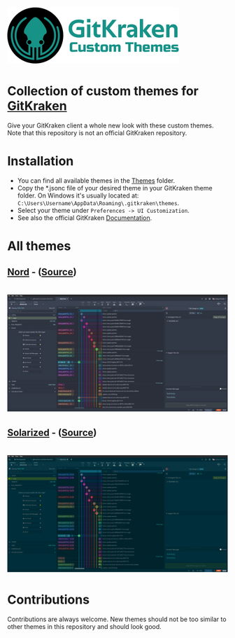 # ![GitKrakenCustomThemes](images/logo.png)
# Collection of custom themes for [GitKraken](https://www.gitkraken.com/)
Give your GitKraken client a whole new look with these custom themes. Note that this repository is not an official GitKraken repository.

# Installation
- You can find all available themes in the [Themes](Themes) folder.
- Copy the \*.jsonc file of your desired theme in your GitKraken theme folder. On Windows it's usually located at: `C:\Users\Username\AppData\Roaming\.gitkraken\themes`.
- Select your theme under `Preferences -> UI Customization`.
- See also the official GitKraken [Documentation](https://support.gitkraken.com/start-here/themes/).

# All themes
## [Nord](Themes/Nord) - ([Source](https://www.nordtheme.com/))
# ![NordTheme](images/nord-dark.png)

## [Solarized](Themes/Solarized) - ([Source](https://github.com/altercation/solarized#features))
# ![SolarizedTheme](images/solarized-dark.png)

# Contributions
Contributions are always welcome. New themes should not be too similar to other themes in this repository and should look good.

